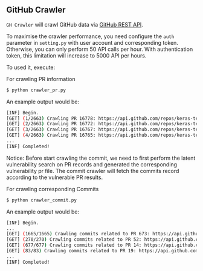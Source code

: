 ## GitHub Crawler

`GH Crawler` will crawl GitHub data via [GitHub REST API](`https://docs.github.com/en/rest`).

To maximise the crawler performance, you need configure the `auth` parameter in `setting.py` with user account and corresponding token. Otherwise, you can only perform 50 API calls per hour. With authentication token, this limitation will increase to 5000 API per hours.

To used it, execute:

For crawling PR information
```bash
$ python crawler_pr.py
```

An example output would be:
```bash
[INF] Begin.
[GET] (1/2663) Crawling PR 16778: https://api.github.com/repos/keras-team/keras/pulls/16778
[GET] (2/2663) Crawling PR 16772: https://api.github.com/repos/keras-team/keras/pulls/16772
[GET] (3/2663) Crawling PR 16767: https://api.github.com/repos/keras-team/keras/pulls/16767
[GET] (4/2663) Crawling PR 16765: https://api.github.com/repos/keras-team/keras/pulls/16765
...
[INF] Completed!
```

Notice: Before start crawling the commit, we need to first perform the latent vulnerability search on PR records and generated the corresponding vulnerability pr file. The commit crawler will fetch the commits record according to the vulnerable PR results.

For crawling corresponding Commits
```bash
$ python crawler_commit.py
```

An example output would be:
```bash
[INF] Begin.
...
[GET] (1665/1665) Crawling commits related to PR 673: https://api.github.com/repos/tensorflow/tensorflow/pulls/673/commits
[GET] (270/270) Crawling commits related to PR 52: https://api.github.com/repos/pytorch/pytorch/pulls/52/commits
[GET] (677/677) Crawling commits related to PR 14: https://api.github.com/repos/opencv/opencv/pulls/14/commits
[GET] (83/83) Crawling commits related to PR 19: https://api.github.com/repos/keras-team/keras/pulls/19/commits
...
[INF] Completed!
```
